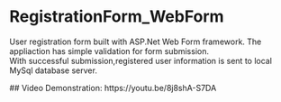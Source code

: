# RegistrationForm_WebForm

User registration form built with ASP.Net Web Form framework. The appliaction has simple validation for form submission. 
</BR>
With successful submission,registered user information is sent to local MySql database server.
<div>
## Video Demonstration: https://youtu.be/8j8shA-S7DA
</div>
